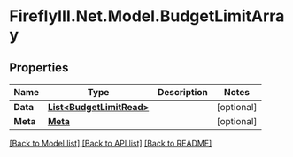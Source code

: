 # FireflyIII.Net.Model.BudgetLimitArray
## Properties

Name | Type | Description | Notes
------------ | ------------- | ------------- | -------------
**Data** | [**List&lt;BudgetLimitRead&gt;**](BudgetLimitRead.md) |  | [optional] 
**Meta** | [**Meta**](Meta.md) |  | [optional] 

[[Back to Model list]](../README.md#documentation-for-models) [[Back to API list]](../README.md#documentation-for-api-endpoints) [[Back to README]](../README.md)

